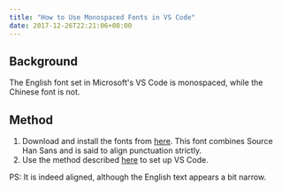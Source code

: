 ```yaml
---
title: "How to Use Monospaced Fonts in VS Code"
date: 2017-12-26T22:21:06+08:00
---
```


## Background

The English font set in Microsoft's VS Code is monospaced, while the Chinese font is not.

## Method

1. Download and install the fonts from [here](https://github.com/be5invis/Sarasa-Gothic). This font combines Source Han Sans and is said to align punctuation strictly.
2. Use the method described [here](https://github.com/be5invis/Sarasa-Gothic/issues/8) to set up VS Code.

PS: It is indeed aligned, although the English text appears a bit narrow.
